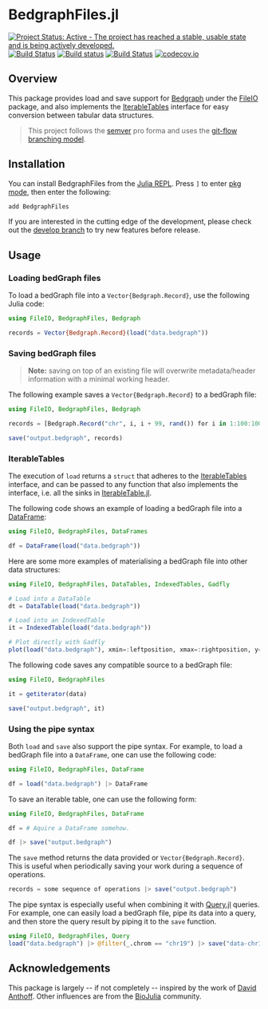 # BedgraphFiles.jl

[![Project Status: Active - The project has reached a stable, usable state and is being actively developed.](http://www.repostatus.org/badges/latest/active.svg)](http://www.repostatus.org/#active)
[![Build Status](https://travis-ci.com/CiaranOMara/BedgraphFiles.jl.svg?branch=master)](https://travis-ci.com/CiaranOMara/BedgraphFiles.jl)
[![Build status](https://ci.appveyor.com/api/projects/status/jny2ep4u3cmly8pj/branch/master?svg=true)](https://ci.appveyor.com/project/CiaranOMara/Bedgraphfiles-jl/branch/master)
[![Build Status](https://api.cirrus-ci.com/github/CiaranOMara/BedgraphFiles.jl.svg)](https://cirrus-ci.com/github/CiaranOMara/BedgraphFiles.jl)
[![codecov.io](http://codecov.io/github/CiaranOMara/BedgraphFiles.jl/coverage.svg?branch=master)](http://codecov.io/github/CiaranOMara/BedgraphFiles.jl?branch=master)

## Overview

This package provides load and save support for [Bedgraph](https://github.com/CiaranOMara/Bedgraph.jl)
under the [FileIO](https://github.com/JuliaIO/FileIO.jl) package, and also implements the [IterableTables](https://github.com/davidanthoff/IterableTables.jl) interface for easy conversion between tabular data structures.

> This project follows the [semver](http://semver.org) pro forma and uses the [git-flow branching model](http://nvie.com/git-model "original
blog post").

## Installation
You can install BedgraphFiles from the [Julia REPL](https://docs.julialang.org/en/v1/manual/getting-started/).
Press `]` to enter [pkg mode](https://docs.julialang.org/en/v1/stdlib/Pkg/), then enter the following:

```julia
add BedgraphFiles
```

If you are interested in the cutting edge of the development, please check out the [develop branch](https://github.com/CiaranOMara/BedgraphFiles.jl/tree/develop) to try new features before release.

## Usage

### Loading bedGraph files

To load a bedGraph file into a ``Vector{Bedgraph.Record}``, use the following Julia code:
````julia
using FileIO, BedgraphFiles, Bedgraph

records = Vector{Bedgraph.Record}(load("data.bedgraph"))
````

### Saving bedGraph files

> **Note:** saving on top of an existing file will overwrite metadata/header information with a minimal working header.

The following example saves a ``Vector{Bedgraph.Record}`` to a bedGraph file:
````julia
using FileIO, BedgraphFiles, Bedgraph

records = [Bedgraph.Record("chr", i, i + 99, rand()) for i in 1:100:1000]

save("output.bedgraph", records)
````

### IterableTables
The execution of ``load`` returns a ``struct`` that adheres to the [IterableTables](https://github.com/davidanthoff/IterableTables.jl) interface, and can be passed to any function that also implements the interface, i.e. all the sinks in [IterableTable.jl](https://github.com/davidanthoff/IterableTables.jl).

The following code shows an example of loading a bedGraph file into a [DataFrame](https://github.com/JuliaData/DataFrames.jl):
```julia
using FileIO, BedgraphFiles, DataFrames

df = DataFrame(load("data.bedgraph"))
```

Here are some more examples of materialising a bedGraph file into other data structures:
```julia
using FileIO, BedgraphFiles, DataTables, IndexedTables, Gadfly

# Load into a DataTable
dt = DataTable(load("data.bedgraph"))

# Load into an IndexedTable
it = IndexedTable(load("data.bedgraph"))

# Plot directly with Gadfly
plot(load("data.bedgraph"), xmin=:leftposition, xmax=:rightposition, y=:value, Geom.bar)
```

The following code saves any compatible source to a bedGraph file:
```julia
using FileIO, BedgraphFiles

it = getiterator(data)

save("output.bedgraph", it)
```

### Using the pipe syntax

Both `load` and `save` also support the pipe syntax. For example, to load a bedGraph file into a `DataFrame`, one can use the following code:
```julia
using FileIO, BedgraphFiles, DataFrame

df = load("data.bedgraph") |> DataFrame
```

To save an iterable table, one can use the following form:
```julia
using FileIO, BedgraphFiles, DataFrame

df = # Aquire a DataFrame somehow.

df |> save("output.bedgraph")
```

The `save` method returns the data provided or `Vector{Bedgraph.Record}`. This is useful when periodically saving your work during a sequence of operations.
```julia
records = some sequence of operations |> save("output.bedgraph")
```

The pipe syntax is especially useful when combining it with [Query.jl](https://github.com/davidanthoff/Query.jl) queries. For example, one can easily load a bedGraph file, pipe its data into a query, and then store the query result by piping it to the `save` function.
```julia
using FileIO, BedgraphFiles, Query
load("data.bedgraph") |> @filter(_.chrom == "chr19") |> save("data-chr19.bedgraph")
```
## Acknowledgements
This package is largely -- if not completely -- inspired by the work of [David Anthoff](https://github.com/davidanthoff). Other influences are from the [BioJulia](https://github.com/BioJulia) community.
